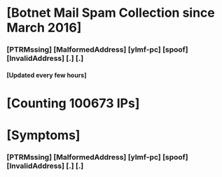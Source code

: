 # [Botnet Mail Spam Collection since March 2016]
### [PTRMssing] [MalformedAddress] [ylmf-pc] [spoof] [InvalidAddress] [.] [.]
#### [Updated every few hours]

# [Counting 100673 IPs]

# [Symptoms] 
###   [PTRMssing] [MalformedAddress] [ylmf-pc] [spoof] [InvalidAddress] [.] [.]
